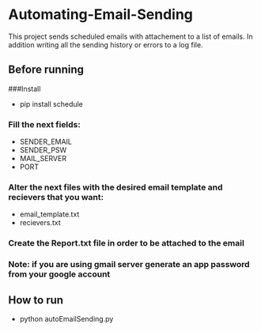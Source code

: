 # Automating-Email-Sending

This project sends scheduled emails with attachement to a list of emails. In addition writing all the sending history or errors to a log file.

## Before running

###Install
+ pip install schedule
### Fill the next fields:
+ SENDER_EMAIL
+ SENDER_PSW 
+ MAIL_SERVER 
+ PORT 

### Alter the next files with the desired email template and recievers that you want:
+  email_template.txt
+  recievers.txt

### Create the Report.txt file in order to be attached to the email

### Note: if you are using gmail server generate an app password from your google account

## How to run
+ python autoEmailSending.py



